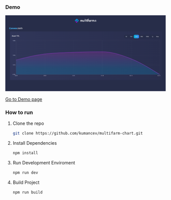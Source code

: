 ### Demo

![Alt text](screen.png?raw=true "Screenshot")

[Go to Demo page](https://multifarm-chart.netlify.app/)

### How to run

1. Clone the repo
   ```sh
   git clone https://github.com/kumancev/multifarm-chart.git
   ```
2. Install Dependencies
   ```sh
   npm install
   ```
3. Run Development Enviroment
   ```sh
   npm run dev
   ```
4. Build Project
   ```sh
   npm run build
   ```
